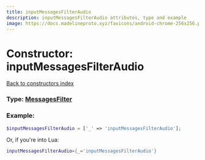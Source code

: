 ```yaml
---
title: inputMessagesFilterAudio
description: inputMessagesFilterAudio attributes, type and example
image: https://docs.madelineproto.xyz/favicons/android-chrome-256x256.png
---
```

# Constructor: inputMessagesFilterAudio  
[Back to constructors index](index.md)






### Type: [MessagesFilter](../types/MessagesFilter.md)


### Example:

```php
$inputMessagesFilterAudio = ['_' => 'inputMessagesFilterAudio'];
```  


Or, if you're into Lua:

```lua
inputMessagesFilterAudio={_='inputMessagesFilterAudio'}

```


